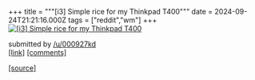+++
title = """[i3] Simple rice for my Thinkpad T400"""
date = 2024-09-24T21:21:16.000Z
tags = ["reddit","wm"]
+++
[![[i3] Simple rice for my Thinkpad T400](https://b.thumbs.redditmedia.com/3Z5ylg2P390P9qidDE4nCw8fWyelszS-B76ZiP6xaZw.jpg "[i3] Simple rice for my Thinkpad T400")](https://www.reddit.com/r/unixporn/comments/1fonr86/i3_simple_rice_for_my_thinkpad_t400/)

submitted by [/u/000927kd](https://www.reddit.com/user/000927kd)  
[\[link\]](https://www.reddit.com/gallery/1fonr86) [\[comments\]](https://www.reddit.com/r/unixporn/comments/1fonr86/i3_simple_rice_for_my_thinkpad_t400/)

[[source]](https://www.reddit.com/r/unixporn/comments/1fonr86/i3_simple_rice_for_my_thinkpad_t400/)
